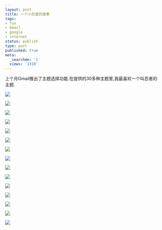 ```yaml
---
layout: post
title: 一个小忍者的故事
tags:
- fun
- Gmail
- google
- internet
status: publish
type: post
published: true
meta:
  _searchme: '1'
  views: '1310'
---
```

上个月Gmail推出了主题选择功能.在提供的30多种主题里,我最喜欢一个叫忍者的主题.


![](http://azaleasays.files.wordpress.com/2008/12/ninja.png)

![](https://dl.dropboxusercontent.com/u/308058/blogimages/2010/07/cv_scene_cleaning.png)

![](https://dl.dropboxusercontent.com/u/308058/blogimages/2010/07/cv_scene_tea.png)

![](http://azaleasays.files.wordpress.com/2008/12/cv_scene_flowers.png)

![](https://dl.dropboxusercontent.com/u/308058/blogimages/2010/07/cv_scene_bow.png)

![](http://azaleasays.files.wordpress.com/2008/12/cv_scene_fight.png)

![](https://dl.dropboxusercontent.com/u/308058/blogimages/2010/07/cv_scene_tea.png)

![](https://dl.dropboxusercontent.com/u/308058/blogimages/2010/07/cv_scene_sumo1.png)
<!--more-->


![](https://dl.dropboxusercontent.com/u/308058/blogimages/2010/07/cv_scene_sumo.png)

![](http://azaleasays.files.wordpress.com/2008/12/cv_scene_shabu_shabu.png)

![](http://azaleasays.files.wordpress.com/2008/12/cv_scene_music.png)

![](http://azaleasays.files.wordpress.com/2008/12/cv_scene_bathing.png)

![](http://azaleasays.files.wordpress.com/2008/12/cv_scene_fight.png)

![](https://dl.dropboxusercontent.com/u/308058/blogimages/2010/07/cv_scene_monster.png)

![](https://dl.dropboxusercontent.com/u/308058/blogimages/2010/07/composewin_bg.png)
